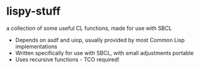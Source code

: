 # lispy-stuff
a collection of some useful CL functions, made for use with SBCL

* Depends on asdf and uiop, usually provided by most Common Lisp implementations
* Written specifically for use with SBCL, with small adjustments portable
* Uses recursive functions - TCO required!
